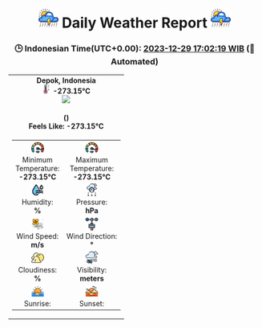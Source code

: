 # <h1 align=center><img height=40 src=images/cloud.png> Daily Weather Report <img height=40 src=images/cloud.png></h1>
<h3 align=center>🕒 Indonesian Time(UTC+0.00): <u>2023-12-29 17:02:19 WIB</u> (🤖Automated)</h3>

<table align=center>
<tr>
<td align=center><b>Depok, Indonesia</b><br><img src=images/thermometer.png height=18> <b>-273.15°C</b><br><img src='https://openweathermap.org/img/w/.png' height='50'><br><b></b><br><b>()</b><br><b>Feels Like: -273.15°C</b></td>
</tr>
<td>
<table>
<tr>
<td align=center><img src=images/fast.png height=25><br>Minimum<br>Temperature:<br><b>-273.15°C</b></td>
<td align=center><img src=images/fast.png height=25><br>Maximum<br>Temperature:<br><b>-273.15°C</b></td>
</tr>
<tr>
<td align=center><img src=images/humidity.png height=25><br>Humidity:<br><b>%</b></td>
<td align=center><img src=images/atmospheric.png height=25><br>Pressure:<br><b> hPa</b></td>
</tr>
<tr>
<td align=center><img src=images/air-flow.png height=25><br>Wind Speed:<br><b> m/s</b></td>
<td align=center><img src=images/anemometer.png height=25><br>Wind Direction:<br><b>°</b></td>
</tr>
<tr>
<td align=center><img src=images/cloudy.png height=25><br>Cloudiness:<br><b>%</b></td>
<td align=center><img src=images/low-visibility.png height=25><br>Visibility:<br><b> meters</b></td>
</tr>
<tr>
<td align=center><img src=images/sunrise.png height=25><br>Sunrise:<br><b></b></td>
<td align=center><img src=images/sunsets.png height=25><br>Sunset:<br><b></b></td>
</tr>
</table>
</table>
